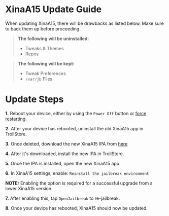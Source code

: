 # XinaA15 Update Guide
When updating XinaA15, there will be drawbacks as listed below. Make sure to back them up before proceeding.

> **The following will be uninstalled:**
> - Tweaks & Themes
> - Repos

> **The following will be kept:**
> - Tweak Preferences
> - `/var/jb` Files

# Update Steps

**1.** Reboot your device, either by using the `Power Off` button or [force restarting](https://support.apple.com/guide/iphone/force-restart-iphone-iph8903c3ee6/ios).

**2.** After your device has rebooted, uninstall the old XinaA15 app in TrollStore.

**3.** Once deleted, download the new XinaA15 IPA from [here](https://github.com/jacksight/xina520_official_jailbreak/releases)

**4.** After it's downloaded, install the new IPA in TrollStore.

**5.** Once the IPA is installed, open the new XinaA15 app.

**6.** In XinaA15 settings, enable: `Reinstall the jailbreak environment`

**NOTE:** Enabling the option is required for a successful upgrade from a lower XinaA15 version.

**7.** After enabling this, tap `OpenJailbreak` to re-jailbreak.

**8.** Once your device has rebooted, XinaA15 should now be updated. 

